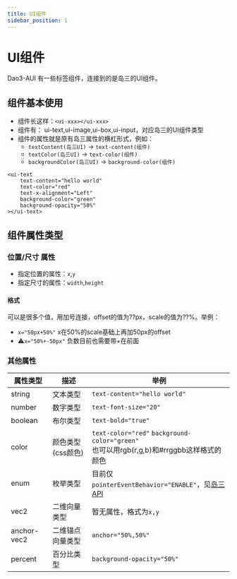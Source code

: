 ```yaml
---
title: UI组件
sidebar_position: 1
---
```

# UI组件
Dao3-AUI 有一些标签组件，连接到的是岛三的UI组件。

## 组件基本使用
- 组件长这样：`<ui-xxx></ui-xxx>`
- 组件有： ui-text,ui-image,ui-box,ui-input，对应岛三的UI组件类型
- 组件的属性就是原有岛三属性的横杠形式，例如：
    - `textContent(岛三UI)` -> `text-content(组件)`
    - `textColor(岛三UI)` -> `text-color(组件)`
    - `backgroundColor(岛三UI)` -> `background-color(组件)`
```tsx
<ui-text
    text-content="hello world"
    text-color="red"
    text-x-alignment="Left"
    background-color="green"
    background-opacity="50%"
></ui-text>
```

## 组件属性类型
### 位置/尺寸 属性
- 指定位置的属性：`x`,`y`
- 指定尺寸的属性：`width`,`height`
#### 格式
可以是很多个值，用加号连接，offset的值为??px，scale的值为??%。举例：
- `x="50px+50%"` x在50%的scale基础上再加50px的offset
- ⚠`x="50%+-50px"` 负数目前也需要带+在前面
### 其他属性
| 属性类型 | 描述 | 举例 |
| --- | --- | --- |
| string | 文本类型 | `text-content="hello world"` |
| number | 数字类型 | `text-font-size="20"` |
| boolean | 布尔类型 | `text-bold="true"` |
| color | 颜色类型(css颜色) | `text-color="red"` `background-color="green"` <br/> 也可以用rgb(r,g,b)和#rrggbb这样格式的颜色 |
| enum | 枚举类型 | 目前仅 `pointerEventBehavior="ENABLE"`，见[岛三API](https://box3.yuque.com/staff-khn556/wupvz3/ksy9e996672upyqp) |
| vec2 | 二维向量类型 | 暂无属性，格式为`x,y` |
| anchor-vec2 | 二维锚点向量类型 | `anchor="50%,50%"` |
| percent | 百分比类型 | `background-opacity="50%"` |
